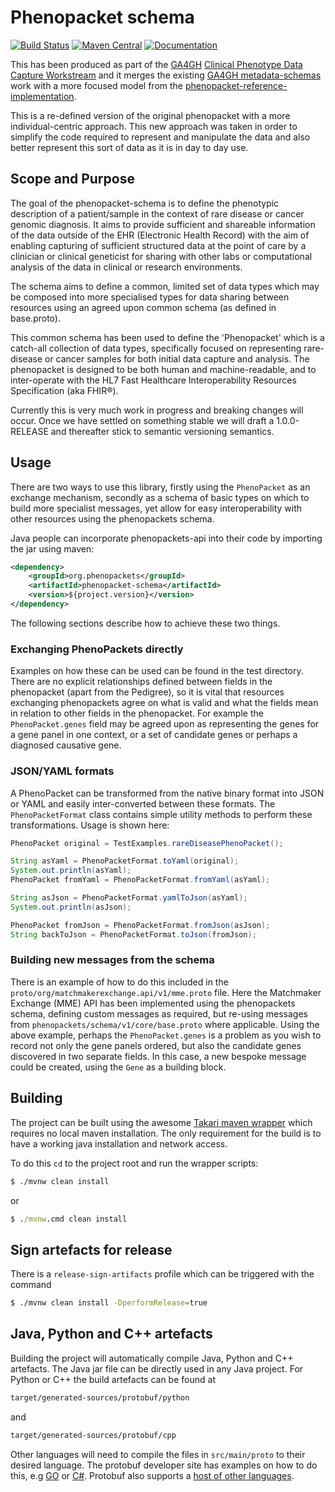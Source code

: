 # Phenopacket schema
[![Build Status](https://travis-ci.org/phenopackets/phenopacket-schema.svg?branch=master)](https://travis-ci.org/phenopackets/phenopacket-schema.svg?branch=master)
[![Maven Central](https://maven-badges.herokuapp.com/maven-central/org.phenopackets/phenopacket-schema/badge.svg)](https://maven-badges.herokuapp.com/maven-central/org.phenopackets/phenopacket-schema)
[![Documentation](https://readthedocs.org/projects/phenopackets-schema/badge/?version=latest)](https://phenopackets-schema.readthedocs.io/en/latest/)

This has been produced as part of the [GA4GH](https://ga4gh.org) [Clinical Phenotype Data Capture Workstream](https://ga4gh-cp.github.io/) and it merges the existing [GA4GH metadata-schemas](https://github.com/ga4gh-metadata/metadata-schemas) work with a more focused model from the [phenopacket-reference-implementation](https://github.com/phenopackets/phenopacket-reference-implementation). 

This is a re-defined version of the original phenopacket with a more individual-centric approach. This new approach was taken in order to simplify the code required to represent and manipulate the data and also better represent this sort of data as it is in day to day use.

## Scope and Purpose
The goal of the phenopacket-schema is to define the phenotypic description of a patient/sample in the context of rare disease or cancer genomic diagnosis. It aims to provide sufficient and shareable information of the data outside of the EHR (Electronic Health Record) with the aim of enabling capturing of sufficient structured data at the point of care by a clinician or clinical geneticist for sharing with other labs or computational analysis of the data in clinical or research environments. 

The schema aims to define a common, limited set of data types which may be composed into more specialised types for data sharing between resources using an agreed upon common schema (as defined in base.proto).

This common schema has been used to define the 'Phenopacket' which is a catch-all collection of data types, specifically focused on representing rare-disease or cancer samples for both initial data capture and analysis. The phenopacket is designed to be both human and machine-readable, and to inter-operate with the HL7 Fast Healthcare Interoperability Resources Specification (aka FHIR®).  

Currently this is very much work in progress and breaking changes will occur. Once we have settled on something stable we will draft a 1.0.0-RELEASE and thereafter stick to semantic versioning semantics.

## Usage
There are two ways to use this library, firstly using the ```PhenoPacket``` as an exchange mechanism, secondly as a schema of basic types on which to build more specialist messages, yet allow for easy interoperability with other resources using the phenopackets schema.

Java people can incorporate phenopackets-api into their code by importing the jar using maven:

```xml
<dependency>
    <groupId>org.phenopackets</groupId>
    <artifactId>phenopacket-schema</artifactId>
    <version>${project.version}</version>
</dependency>
```

The following sections describe how to achieve these two things.

### Exchanging PhenoPackets directly
Examples on how these can be used can be found in the test directory. There are no explicit relationships defined between fields in the phenopacket (apart from the Pedigree), so it is vital that resources exchanging phenopackets agree on what is valid and what the fields mean in relation to other fields in the phenopacket. For example the ```PhenoPacket.genes``` field may be agreed upon as representing the genes for a gene panel in one context, or a set of candidate genes or perhaps a diagnosed causative gene.

### JSON/YAML formats 
A PhenoPacket can be transformed from the native binary format into JSON or YAML and easily inter-converted between these formats. The ```PhenoPacketFormat``` class contains simple utility methods to perform these transformations. Usage is shown here:

```java
PhenoPacket original = TestExamples.rareDiseasePhenoPacket();

String asYaml = PhenoPacketFormat.toYaml(original);
System.out.println(asYaml);
PhenoPacket fromYaml = PhenoPacketFormat.fromYaml(asYaml);

String asJson = PhenoPacketFormat.yamlToJson(asYaml);
System.out.println(asJson);

PhenoPacket fromJson = PhenoPacketFormat.fromJson(asJson);
String backToJson = PhenoPacketFormat.toJson(fromJson);
```

### Building new messages from the schema
There is an example of how to do this included in the ```proto/org/matchmakerexchange.api/v1/mme.proto``` file. Here the Matchmaker Exchange (MME) API has been implemented using the phenopackets schema, defining custom messages as required, but re-using messages from ```phenopackets/schema/v1/core/base.proto``` where applicable. Using the above example, perhaps the ```PhenoPacket.genes``` is a problem as you wish to record not only the gene panels ordered, but also the candidate genes discovered in two separate fields. In this case, a new bespoke message could be created, using the ```Gene``` as a building block.  

## Building
The project can be built using the awesome [Takari maven wrapper](https://github.com/takari/maven-wrapper) which requires no local maven installation. The only requirement for the build is to have a working java installation and network access. 

To do this ```cd``` to the project root and run the wrapper scripts:
                                                    
```bash
$ ./mvnw clean install
```
or

```cmd
$ ./mvnw.cmd clean install
```

## Sign artefacts for release
There is a ```release-sign-artifacts``` profile which can be triggered with the command

```bash
$ ./mvnw clean install -DperformRelease=true
```

## Java, Python and C++ artefacts
Building the project will automatically compile Java, Python and C++ artefacts. The Java jar file can be directly used in any Java project. For Python or C++ the build artefacts can be found at

```bash
target/generated-sources/protobuf/python
```
and
```bash
target/generated-sources/protobuf/cpp
```

Other languages will need to compile the files in ```src/main/proto``` to their desired language. The protobuf developer site has examples on how to do this, e.g [GO](https://developers.google.com/protocol-buffers/docs/gotutorial#compiling-your-protocol-buffers) or [C#](https://developers.google.com/protocol-buffers/docs/csharptutorial#compiling-your-protocol-buffers). Protobuf also supports a [host of other languages](https://github.com/google/protobuf/tree/v3.5.1#protobuf-runtime-installation).